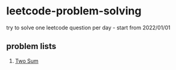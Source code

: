 # leetcode-problem-solving
try to solve one leetcode question per day - start from 2022/01/01

## problem lists

1. [Two Sum](./TwoSum)
